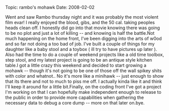 Topic: rambo's mohawk
Date: 2008-02-02

Went and saw Rambo thursday night and it was probably the most violent film evar! I really enjoyed the blood, gibs, and the 50 cal. taking peoples heads clean off. I honestly did go into that movie knowing there was going to be no plot and just a lot of killing -- and knowing is half the battle.Not much happening on the home front, I've been digging into the arts of w0od and so far not doing a too bad of job. I've built a couple of things for my daughter like a baby stool and a toybox ( ill try to have pictures up later ). Also had the time to do a couple of weekend projects like a old time toolbox, step stool, and my latest project is going to be an antique style kitchen table.I got a little crazy this weekend and decided to start growing a mohawk -- though it's not going to be one of those off the wall spikey shits with color and whatnot.. No it's more like a minihawk -- just enough to show that its there and not to much to piss me off. I actually kinda like it and think I'll keep it around for a little bit.Finally, on the coding front I've got a project I'm working on that I can hopefully make independent enough to release to the public in order to provide more capabilities when gathering the necessary data to debug a core dump -- more on that later on.bye.



